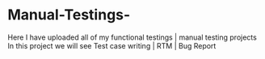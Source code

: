 # Manual-Testings-
Here I have uploaded all of my functional testings | manual testing projects
In this project we will see Test case writing | RTM | Bug Report 

